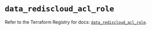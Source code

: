 # `data_rediscloud_acl_role`

Refer to the Terraform Registry for docs: [`data_rediscloud_acl_role`](https://registry.terraform.io/providers/redislabs/rediscloud/2.7.1/docs/data-sources/acl_role).
